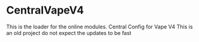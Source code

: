 # CentralVapeV4
This is the loader for the online modules. Central Config for Vape V4
This is an old project do not expect the updates to be fast
